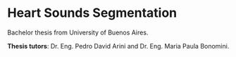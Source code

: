 # Heart Sounds Segmentation

Bachelor thesis from University of Buenos Aires.

**Thesis tutors**: Dr. Eng. Pedro David Arini and Dr. Eng. Maria Paula Bonomini. 
